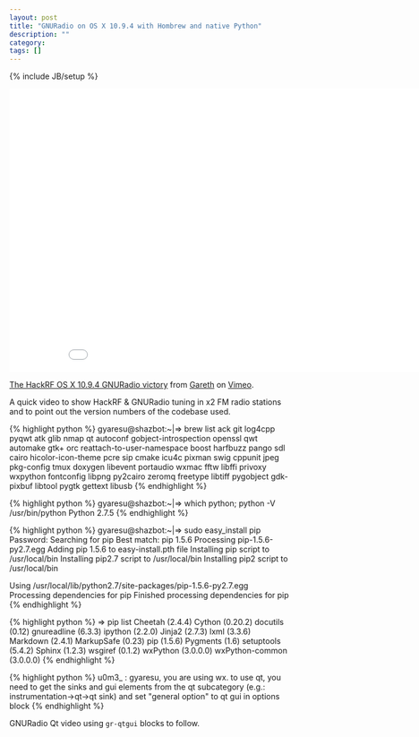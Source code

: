 ```yaml
---
layout: post
title: "GNURadio on OS X 10.9.4 with Hombrew and native Python"
description: ""
category: 
tags: []
---
```

{% include JB/setup %}

<iframe src="//player.vimeo.com/video/105401089" width="900" height="506" frameborder="0" webkitallowfullscreen mozallowfullscreen allowfullscreen></iframe> <p><a href="http://vimeo.com/105401089">The HackRF OS X 10.9.4 GNURadio victory</a> from <a href="http://vimeo.com/gyaresu">Gareth</a> on <a href="https://vimeo.com">Vimeo</a>.</p> <p>A quick video to show HackRF &amp; GNURadio tuning in x2 FM radio stations and to point out the version numbers of the codebase used.</p>

{% highlight python %}
gyaresu@shazbot:~|⇒  brew list
ack git log4cpp pyqwt atk glib nmap qt autoconf gobject-introspection openssl qwt automake gtk+ orc reattach-to-user-namespace boost harfbuzz pango sdl cairo hicolor-icon-theme pcre sip cmake icu4c pixman swig cppunit jpeg pkg-config tmux doxygen	libevent portaudio wxmac fftw libffi privoxy wxpython fontconfig libpng py2cairo zeromq freetype libtiff pygobject gdk-pixbuf libtool	pygtk gettext libusb
{% endhighlight %}

{% highlight python %}
gyaresu@shazbot:~|⇒  which python; python -V
/usr/bin/python
Python 2.7.5
{% endhighlight %}

{% highlight python %}
gyaresu@shazbot:~|⇒  sudo easy_install pip
Password:
Searching for pip
Best match: pip 1.5.6
Processing pip-1.5.6-py2.7.egg
Adding pip 1.5.6 to easy-install.pth file
Installing pip script to /usr/local/bin
Installing pip2.7 script to /usr/local/bin
Installing pip2 script to /usr/local/bin

Using /usr/local/lib/python2.7/site-packages/pip-1.5.6-py2.7.egg
Processing dependencies for pip
Finished processing dependencies for pip
{% endhighlight %}


{% highlight python %}
⇒  pip list
Cheetah (2.4.4)
Cython (0.20.2)
docutils (0.12)
gnureadline (6.3.3)
ipython (2.2.0)
Jinja2 (2.7.3)
lxml (3.3.6)
Markdown (2.4.1)
MarkupSafe (0.23)
pip (1.5.6)
Pygments (1.6)
setuptools (5.4.2)
Sphinx (1.2.3)
wsgiref (0.1.2)
wxPython (3.0.0.0)
wxPython-common (3.0.0.0)
{% endhighlight %}

{% highlight python %}
u0m3_ : gyaresu, you are using wx. to use qt, you need to get the sinks and gui elements from the qt subcategory
                         (e.g.: instrumentation->qt->qt sink) and set "general option" to qt gui in options block
{% endhighlight %}

GNURadio Qt video using `gr-qtgui` blocks to follow.
